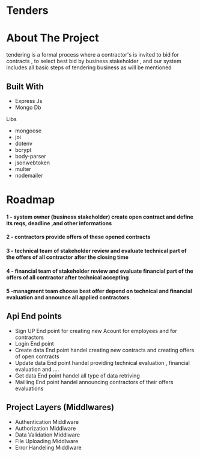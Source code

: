 # Tenders  
<h1>About The Project</h1>
<p>tendering is a formal process where a contractor's is invited to bid for contracts ,
  to select best bid by business stakeholder , 
and our system includes all basic steps of tendering business as will be mentioned 
<h2>Built With</h2>
<ul>
  <li>Express Js</li>
  <li>Mongo Db</li>
</ul
<h2>Libs </h2>
<ul>
  <li>mongoose</li>
  <li>joi</li>
  <li>dotenv</li>
  <li>bcrypt</li>
  <li>body-parser</li>
  <li>jsonwebtoken</li>
  <li>multer</li>
  <li>nodemailer</li>

</ul>
  <h1>Roadmap </h1>
  <h4>1 - system owner (business stakeholder) create open contract and define its reqs, deadline ,and other informations  </h4>
  <h4>2 - contractors provide offers of these opened contracts  </h4>
  <h4>3 - technical team of stakeholder review and evaluate technical part of the offers of all contractor after the closing time   </h4>
  <h4>4 - financial team of stakeholder review and  evaluate  financial part of the offers of all contractor after technical accepting </h4>
  <h4>5 -managment team choose best offer depend on technical and financial evaluation and announce all applied contractors  </h4>
<h2>Api End points  </h2>
<ul>
  <li>Sign UP End point for creating new Acount for employees and for contractors </li>
  <li>Login End point </li>
  <li>Create data End point handel creating new contracts and creating offers of open contracts</li>
  <li>Update data End point handel providing technical evaluation , financial evaluation and .... </li>
  <li>Get data End point handel all type of data retriving </li>
  <li>Mailling End point handel announcing contractors of their offers evaluations</li>
</ul>

<h2>Project Layers (Middlwares)  </h2>
<ul >
  <li>Authentication Middlware  </li>
  <li>Authorization Middlware</li>
  <li>Data Validation Middlware</li>
  <li>File Uploading Middlware</li>
  <li>Error Handeling Middlware</li>
</ul>


